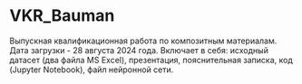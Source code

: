 # VKR_Bauman
Выпускная квалификационная работа по композитным материалам.
Дата загрузки - 28 августа 2024 года.
Включает в себя: исходный датасет (два файла MS Excel), презентация, пояснительная записка, код (Jupyter Notebook), файл нейронной сети.
